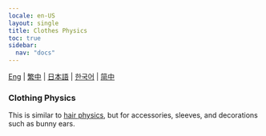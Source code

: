 ```yaml
---
locale: en-US
layout: single
title: Clothes Physics
toc: true
sidebar:
  nav: "docs"
---
```

[Eng](/dancexr/features/xps_cloth) | [繁中](/tw/dancexr/features/xps_cloth) | [日本語](/jp/dancexr/features/xps_cloth) | [한국어](/kr/dancexr/features/xps_cloth) | [简中](/zh/dancexr/features/xps_cloth)


### Clothing Physics
This is similar to [hair physics](xps_hair.md), but for accessories, sleeves, and decorations such as bunny ears.